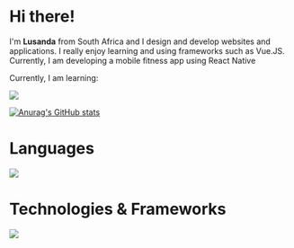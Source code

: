 # Hi there!
I'm <strong>Lusanda</strong> from South Africa and I design and develop websites and applications. I really enjoy learning and using frameworks such as Vue.JS. Currently, I am developing a mobile fitness app using React Native

<p>Currently, I am learning:<br>

<img src="https://skillicons.dev/icons?i=javascript,vuejs,reactjs,reactnative&perline=5" /></p>

[![Anurag's GitHub stats](https://github-readme-stats.vercel.app/api?username=LusandaTsilana)](https://github.com/anuraghazra/github-readme-stats)
<br>

<p>
  <h1 >Languages</h1>
  <a href="https://skillicons.dev">
    <img src="https://skillicons.dev/icons?i=html,css,javascript,java,python&perline=5" />
  </a>
<br>
   <h1>Technologies & Frameworks</h1>
  <a href="https://skillicons.dev">
    <img src="https://skillicons.dev/icons?i=nodejs,bootstrap,figma&perline=5" />
  </a>
</p>


